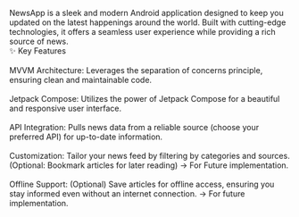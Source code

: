 NewsApp is a sleek and modern Android application designed to keep you updated on the latest happenings around the world. Built with cutting-edge technologies, it offers a seamless user experience while providing a rich source of news.
<br>✨ Key Features<br>
<br>MVVM Architecture: Leverages the separation of concerns principle, ensuring clean and maintainable code.<br>
<br>Jetpack Compose: Utilizes the power of Jetpack Compose for a beautiful and responsive user interface.<br>
<br>API Integration: Pulls news data from a reliable source (choose your preferred API) for up-to-date information.<br>
<br>Customization: Tailor your news feed by filtering by categories and sources. (Optional: Bookmark articles for later reading) -> For Future implementation.<br>
<br>Offline Support: (Optional) Save articles for offline access, ensuring you stay informed even without an internet connection. -> For future implementation.<br>
